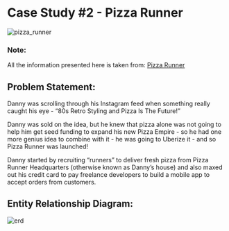 # Case Study #2 - Pizza Runner

![pizza_runner](https://github.com/rakeshbangla41/8_Week_SQL_Challenge/assets/132288134/0acf2922-0368-4d57-9f5c-fada1fff3da0)

### Note: 
All the information presented here is taken from: [Pizza Runner](https://8weeksqlchallenge.com/case-study-2/)

## Problem Statement:

Danny was scrolling through his Instagram feed when something really caught his eye - “80s Retro Styling and Pizza Is The Future!”    

Danny was sold on the idea, but he knew that pizza alone was not going to help him get seed funding to expand his new Pizza Empire - so he had one more genius idea to combine 
with it - he was going to Uberize it - and so Pizza Runner was launched!    

Danny started by recruiting “runners” to deliver fresh pizza from Pizza Runner Headquarters (otherwise known as Danny’s house) and also maxed out his credit card to pay 
freelance developers to build a mobile app to accept orders from customers.   

## Entity Relationship Diagram:

![erd](https://github.com/rakeshbangla41/8_Week_SQL_Challenge/assets/132288134/e83627bf-bb58-4631-a4a7-8265edc150ad)




